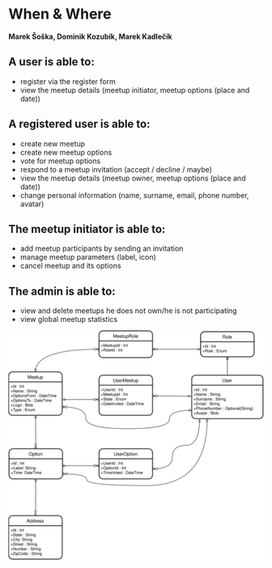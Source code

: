 # When & Where
**Marek Šoška, Dominik Kozubík, Marek Kadlečík**

## A user is able to:
- register via the register form
- view the meetup details (meetup initiator, meetup options (place and date))

## A registered user is able to:
- create new meetup
- create new meetup options
- vote for meetup options
- respond to a meetup invitation (accept / decline / maybe)
- view the meetup details (meetup owner, meetup options (place and date))
- change personal information (name, surname, email, phone number, avatar)

## The meetup initiator is able to:
- add meetup participants by sending an invitation
- manage meetup parameters (label, icon)
- cancel meetup and its options

## The admin is able to:
- view and delete meetups he does not own/he is not participating 
- view global meetup statistics  

![ERD diagram](https://github.com/mksoska/when-and-where/blob/main/WhenAndWhere_DAL_ERD.svg)


